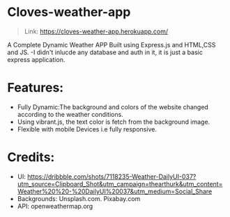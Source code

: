 # Cloves-weather-app

> Link: https://cloves-weather-app.herokuapp.com/

A Complete Dynamic Weather APP Built using Express.js and HTML,CSS and JS.
-I didn't inlucde any database and auth in it, it is just a basic express application.

# Features: 
 - Fully Dynamic:The background and colors of the website changed according to the weather conditions.
 - Using vibrant.js, the text color is fetch from the background image.
 - Flexible with mobile Devices i.e fully responsive.

# Credits:
- UI: https://dribbble.com/shots/7118235-Weather-DailyUI-037?utm_source=Clipboard_Shot&utm_campaign=thearthurk&utm_content=Weather%20%20-%20DailyUI%20037&utm_medium=Social_Share
- Backgrounds: Unsplash.com. Pixabay.com
- API: openweathermap.org
